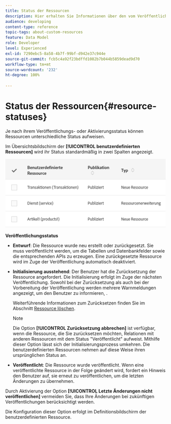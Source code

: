 ```yaml
---
title: Status der Ressourcen
description: Hier erhalten Sie Informationen über den vom Veröffentlichungszustand abhängigen Ressourcenstatus.
audience: developing
content-type: reference
topic-tags: about-custom-resources
feature: Data Model
role: Developer
level: Experienced
exl-id: 7290ebc5-8a58-4b7f-99bf-d942e37c944e
source-git-commit: fcb5c4a92f23bdffd1082b7b044b5859dead9d70
workflow-type: tm+mt
source-wordcount: '232'
ht-degree: 100%

---
```


# Status der Ressourcen{#resource-statuses}

Je nach ihrem Veröffentlichungs- oder Aktivierungsstatus können Ressourcen unterschiedliche Status aufweisen.

Im Übersichtsbildschirm der **[!UICONTROL benutzerdefinierten Ressourcen]** wird ihr Status standardmäßig in zwei Spalten angezeigt.

![](assets/schema_colonne_1.png)

**Veröffentlichungsstatus**

* **Entwurf**: Die Ressource wurde neu erstellt oder zurückgesetzt. Sie muss veröffentlicht werden, um die Tabellen und Datenbankfelder sowie die entsprechenden APIs zu erzeugen. Eine zurückgesetzte Ressource wird im Zuge der Veröffentlichung automatisch deaktiviert.
* **Initialisierung ausstehend**: Der Benutzer hat die Zurücksetzung der Ressource angefordert. Die Initialisierung erfolgt im Zuge der nächsten Veröffentlichung. Sowohl bei der Zurücksetzung als auch bei der Vorbereitung der Veröffentlichung werden mehrere Warnmeldungen angezeigt, um den Benutzer zu informieren, .

   Weiterführende Informationen zum Zurücksetzen finden Sie im Abschnitt [Ressource löschen](../../developing/using/deleting-a-resource.md).

   >[!NOTE]
   >
   >Die Option **[!UICONTROL Zurücksetzung abbrechen]** ist verfügbar, wenn die Ressource, die Sie zurücksetzen möchten, Relationen mit anderen Ressourcen mit dem Status &quot;Veröffentlicht&quot; aufweist. Mithilfe dieser Option lässt sich der Initialisierungsprozess umkehren. Die benutzerdefinierten Ressourcen nehmen auf diese Weise ihren ursprünglichen Status an.

* **Veröffentlicht**: Die Ressource wurde veröffentlicht. Wenn eine veröffentlichte Ressource in der Folge geändert wird, fordert ein Hinweis den Benutzer auf, sie erneut zu veröffentlichen, um die letzten Änderungen zu übernehmen.

Durch Aktivierung der Option **[!UICONTROL Letzte Änderungen nicht veröffentlichen]** vermeiden Sie, dass Ihre Änderungen bei zukünftigen Veröffentlichungen berücksichtigt werden.

Die Konfiguration dieser Option erfolgt im Definitionsbildschirm der benutzerdefinierten Ressource.
